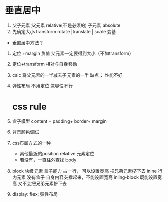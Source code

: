 # 垂直居中
 1. 父子元素
    父元素 relative(不是必须的)
    子元素 absolute
 2. 先确定大小
   transform rotate |translate | scale
   变基

- 垂直居中方法？
 1. 定位 +margin 负值
     父元素一定要得到大小（不如transform）
 2. 定位+transform
      相对与自身移动
 3. calc 将父元素的一半减去子元素的一半
     缺点： 性能不好
 4. 弹性布局
    不用定位
    兼容性不行

    

 
 
    # css rule
   1. 盒子模型  content + padding+ border+ margin
   2. 背景颜色调试
   3. css布局方式的一种
      - 离他最近的position relative  元素定位
      - 若没有，一直往外查找 body
   4. block 块级元素 盒子能力  占一行， 可以设置宽高 把兄弟元素挤下去
      inlne 行内元素 没有盒子  自身内容支撑起来，不能设置宽高
      inling-block 既能设置宽高  又不会把兄弟元素挤下去
   5. display: flex; 弹性布局